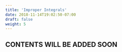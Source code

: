 ```yaml
---
title: 'Improper Integrals'
date: 2018-11-14T19:02:50-07:00
draft: false
weight: 5
---
```

## CONTENTS WILL BE ADDED SOON

